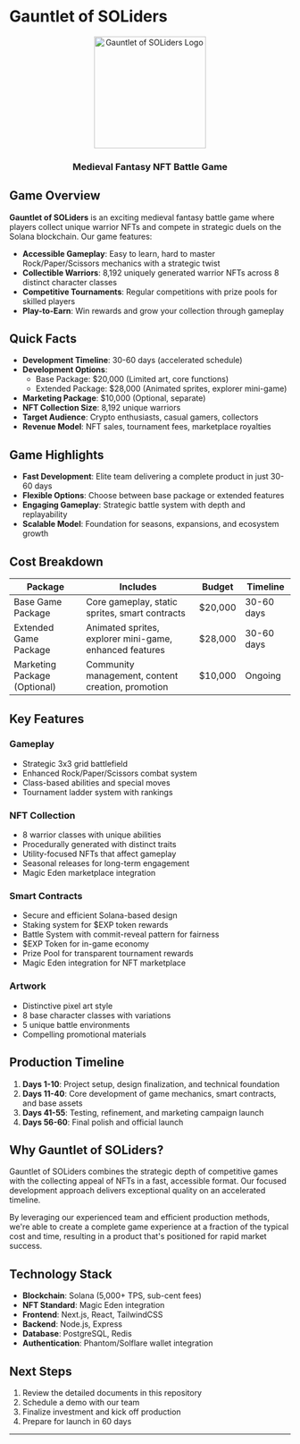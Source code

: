 # Gauntlet of SOLiders

<div align="center">
  <img src="public/images/gauntlet-logo.png" alt="Gauntlet of SOLiders Logo" width="200"/>
  <h3>Medieval Fantasy NFT Battle Game</h3>
</div>

## Game Overview

**Gauntlet of SOLiders** is an exciting medieval fantasy battle game where players collect unique warrior NFTs and compete in strategic duels on the Solana blockchain. Our game features:

- **Accessible Gameplay**: Easy to learn, hard to master Rock/Paper/Scissors mechanics with a strategic twist
- **Collectible Warriors**: 8,192 uniquely generated warrior NFTs across 8 distinct character classes
- **Competitive Tournaments**: Regular competitions with prize pools for skilled players
- **Play-to-Earn**: Win rewards and grow your collection through gameplay

## Quick Facts

- **Development Timeline**: 30-60 days (accelerated schedule)
- **Development Options**: 
  - Base Package: $20,000 (Limited art, core functions)
  - Extended Package: $28,000 (Animated sprites, explorer mini-game)
- **Marketing Package**: $10,000 (Optional, separate)
- **NFT Collection Size**: 8,192 unique warriors
- **Target Audience**: Crypto enthusiasts, casual gamers, collectors
- **Revenue Model**: NFT sales, tournament fees, marketplace royalties

## Game Highlights

- **Fast Development**: Elite team delivering a complete product in just 30-60 days
- **Flexible Options**: Choose between base package or extended features
- **Engaging Gameplay**: Strategic battle system with depth and replayability
- **Scalable Model**: Foundation for seasons, expansions, and ecosystem growth

## Cost Breakdown

| Package | Includes | Budget | Timeline |
|----------|--------|----------|----------|
| Base Game Package | Core gameplay, static sprites, smart contracts | $20,000 | 30-60 days |
| Extended Game Package | Animated sprites, explorer mini-game, enhanced features | $28,000 | 30-60 days |
| Marketing Package (Optional) | Community management, content creation, promotion | $10,000 | Ongoing |

## Key Features

### Gameplay
- Strategic 3x3 grid battlefield
- Enhanced Rock/Paper/Scissors combat system
- Class-based abilities and special moves
- Tournament ladder system with rankings

### NFT Collection
- 8 warrior classes with unique abilities
- Procedurally generated with distinct traits
- Utility-focused NFTs that affect gameplay
- Seasonal releases for long-term engagement
- Magic Eden marketplace integration

### Smart Contracts
- Secure and efficient Solana-based design
- Staking system for $EXP token rewards
- Battle System with commit-reveal pattern for fairness
- $EXP Token for in-game economy
- Prize Pool for transparent tournament rewards
- Magic Eden integration for NFT marketplace

### Artwork
- Distinctive pixel art style
- 8 base character classes with variations
- 5 unique battle environments
- Compelling promotional materials

## Production Timeline

1. **Days 1-10**: Project setup, design finalization, and technical foundation
2. **Days 11-40**: Core development of game mechanics, smart contracts, and base assets
3. **Days 41-55**: Testing, refinement, and marketing campaign launch
4. **Days 56-60**: Final polish and official launch

## Why Gauntlet of SOLiders?

Gauntlet of SOLiders combines the strategic depth of competitive games with the collecting appeal of NFTs in a fast, accessible format. Our focused development approach delivers exceptional quality on an accelerated timeline.

By leveraging our experienced team and efficient production methods, we're able to create a complete game experience at a fraction of the typical cost and time, resulting in a product that's positioned for rapid market success.

## Technology Stack

- **Blockchain**: Solana (5,000+ TPS, sub-cent fees)
- **NFT Standard**: Magic Eden integration
- **Frontend**: Next.js, React, TailwindCSS
- **Backend**: Node.js, Express
- **Database**: PostgreSQL, Redis
- **Authentication**: Phantom/Solflare wallet integration

## Next Steps

1. Review the detailed documents in this repository
2. Schedule a demo with our team
3. Finalize investment and kick off production
4. Prepare for launch in 60 days

---